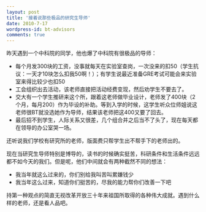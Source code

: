 ```yaml
---
layout: post
title: '接着说那些极品的研究生导师'
date: 2010-7-17
wordpress-id: bt-advisors
comments: true
---
```

<p>昨天遇到一个中科院的同学，他也爆了中科院有很极品的导师：</p>  <ul>   <li>每个月发300块的工资，没事就每天在实验室查岗，一次没来的扣50（学生抗议：一天才10块怎么扣我50啊！）；有学生说最近准备GRE考试可能会来实验室来得比较少也扣50</li>    <li>工会组织出去活动，该老师直接把活动经费变现，然后劝学生不要去了。</li>    <li>交大有一个学生推研来这个所，跟着这老师做毕业设计，老师发了400块（2个月，每月200）作为毕设的补助。等到入学的时候，这学生听众位师姐说这老师很BT就没选她作为导师，结果该老师把这400又要了回去。</li>    <li>最后招不到学生，人际关系又很差，几个组合并之后当不了头了，现在每天都在领导的办公室哭一场。</li> </ul>  <p>还听说我们学校有研究所的老师，版面费只帮学生出不帮手下的老师出的。</p>  <p>现在当研究生导师特别是博导的，读书的时候确实挺苦，科研条件和生活条件远远都不如今天的我们。但是呢，他们中间就会有两种截然不同的想法：</p>  <ul>   <li>我当年就这么过来的，你们别给我叫苦叫累嫌钱少</li>    <li>我当年这么过来，知道你们挺苦的，尽我的能力帮你们改善一下吧</li> </ul>  <p>持第一种观点的简直无视改革开放三十年来祖国所取得的各种伟大成就。遇到什么样的老师，还是看人品吧。</p>
